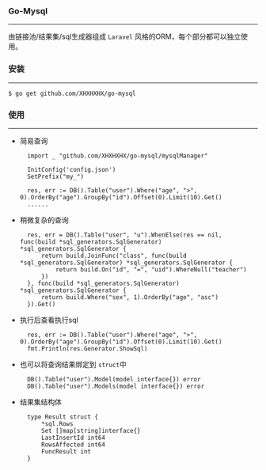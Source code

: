 ### Go-Mysql
---
由链接池/结果集/sql生成器组成 `Laravel` 风格的ORM，每个部分都可以独立使用。
    
    
### 安装
---

    $ go get github.com/XHXHXHX/go-mysql
    

### 使用
---

        
- 简易查询

        import _ "github.com/XHXHXHX/go-mysql/mysqlManager"
    
        InitConfig('config.json')
        SetPrefix("my_")
        
        res, err := DB().Table("user").Where("age", ">", 0).OrderBy("age").GroupBy("id").Offset(0).Limit(10).Get()
        ......
        
- 稍微复杂的查询

        res, err = DB().Table("user", "u").WhenElse(res == nil, func(build *sql_generators.SqlGenerator) *sql_generators.SqlGenerator {
            return build.JoinFunc("class", func(build *sql_generators.SqlGenerator) *sql_generators.SqlGenerator {
                return build.On("id", "=", "uid").WhereNull("teacher")
            })
        }, func(build *sql_generators.SqlGenerator) *sql_generators.SqlGenerator {
            return build.Where("sex", 1).OrderBy("age", "asc")
        }).Get()
        
        
- 执行后查看执行sql

        res, err := DB().Table("user").Where("age", ">", 0).OrderBy("age").GroupBy("id").Offset(0).Limit(10).Get()
        fmt.Println(res.Generator.ShowSql)
        
- 也可以将查询结果绑定到 `struct`中

        DB().Table("user").Model(model interface{}) error
        DB().Table("user").Models(model interface{}) error
        
        
- 结果集结构体

        type Result struct {
        	*sql.Rows
        	Set []map[string]interface{}
        	LastInsertId int64
        	RowsAffected int64
        	FuncResult int
        }
